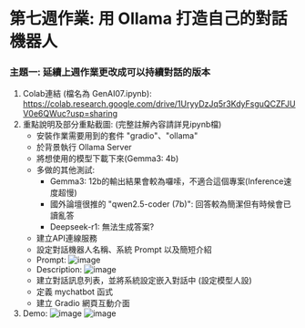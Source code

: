 # 第七週作業: 用 Ollama 打造自己的對話機器人
### 主題一: 延續上週作業更改成可以持續對話的版本
1. Colab連結 (檔名為 GenAI07.ipynb): https://colab.research.google.com/drive/1UryyDzJq5r3KdyFsguQCZFJUV0e6QWuc?usp=sharing
2. 重點說明及部分重點截圖: (完整註解內容請詳見ipynb檔)
   - 安裝作業需要用到的套件 "gradio"、"ollama"
   - 於背景執行 Ollama Server
   - 將想使用的模型下載下來(Gemma3: 4b)
   - 多做的其他測試:
        - Gemma3: 12b的輸出結果會較為囉嗦，不適合這個專案(Inference速度超慢)
        - 國外論壇很推的 "qwen2.5-coder (7b)": 回答較為簡潔但有時候會已讀亂答
        - Deepseek-r1: 無法生成答案?
   - 建立API連線服務
   - 設定對話機器人名稱、系統 Prompt 以及簡短介紹
   - Prompt:
   ![image](https://github.com/user-attachments/assets/1d421e23-d030-4b11-93ba-c26d78e08d5c)
   - Description:
   ![image](https://github.com/user-attachments/assets/3ce04547-04f0-446a-a6b7-40341820f3fe)
   - 建立對話訊息列表，並將系統設定嵌入對話中 (設定模型人設)
   - 定義 mychatbot 函式
   - 建立 Gradio 網頁互動介面
3. Demo:
![image](https://github.com/user-attachments/assets/0922e41c-68dd-4454-808b-b04582bace91)
![image](https://github.com/user-attachments/assets/f6d6a2af-738c-4d85-b935-9f0699eedbe1)


